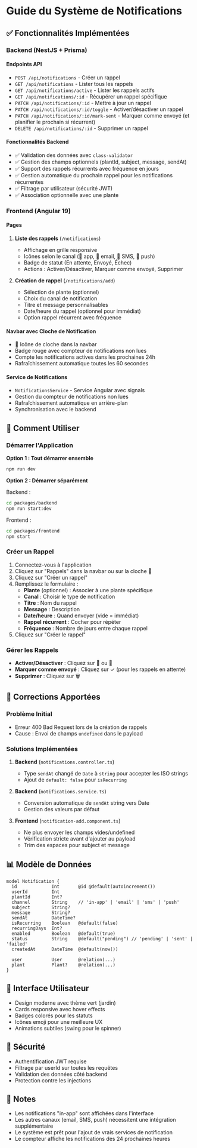 # Guide du Système de Notifications

## ✅ Fonctionnalités Implémentées

### Backend (NestJS + Prisma)

#### Endpoints API
- `POST /api/notifications` - Créer un rappel
- `GET /api/notifications` - Lister tous les rappels
- `GET /api/notifications/active` - Lister les rappels actifs
- `GET /api/notifications/:id` - Récupérer un rappel spécifique
- `PATCH /api/notifications/:id` - Mettre à jour un rappel
- `PATCH /api/notifications/:id/toggle` - Activer/désactiver un rappel
- `PATCH /api/notifications/:id/mark-sent` - Marquer comme envoyé (et planifier le prochain si récurrent)
- `DELETE /api/notifications/:id` - Supprimer un rappel

#### Fonctionnalités Backend
- ✅ Validation des données avec `class-validator`
- ✅ Gestion des champs optionnels (plantId, subject, message, sendAt)
- ✅ Support des rappels récurrents avec fréquence en jours
- ✅ Gestion automatique du prochain rappel pour les notifications récurrentes
- ✅ Filtrage par utilisateur (sécurité JWT)
- ✅ Association optionnelle avec une plante

### Frontend (Angular 19)

#### Pages
1. **Liste des rappels** (`/notifications`)
   - Affichage en grille responsive
   - Icônes selon le canal (📱 app, 📧 email, 💬 SMS, 🔔 push)
   - Badge de statut (En attente, Envoyé, Échec)
   - Actions : Activer/Désactiver, Marquer comme envoyé, Supprimer

2. **Création de rappel** (`/notifications/add`)
   - Sélection de plante (optionnel)
   - Choix du canal de notification
   - Titre et message personnalisables
   - Date/heure du rappel (optionnel pour immédiat)
   - Option rappel récurrent avec fréquence

#### Navbar avec Cloche de Notification
- 🔔 Icône de cloche dans la navbar
- Badge rouge avec compteur de notifications non lues
- Compte les notifications actives dans les prochaines 24h
- Rafraîchissement automatique toutes les 60 secondes

#### Service de Notifications
- `NotificationsService` - Service Angular avec signals
- Gestion du compteur de notifications non lues
- Rafraîchissement automatique en arrière-plan
- Synchronisation avec le backend

## 🚀 Comment Utiliser

### Démarrer l'Application

**Option 1 : Tout démarrer ensemble**
```bash
npm run dev
```

**Option 2 : Démarrer séparément**

Backend :
```bash
cd packages/backend
npm run start:dev
```

Frontend :
```bash
cd packages/frontend
npm start
```

### Créer un Rappel

1. Connectez-vous à l'application
2. Cliquez sur "Rappels" dans la navbar ou sur la cloche 🔔
3. Cliquez sur "Créer un rappel"
4. Remplissez le formulaire :
   - **Plante** (optionnel) : Associer à une plante spécifique
   - **Canal** : Choisir le type de notification
   - **Titre** : Nom du rappel
   - **Message** : Description
   - **Date/heure** : Quand envoyer (vide = immédiat)
   - **Rappel récurrent** : Cocher pour répéter
   - **Fréquence** : Nombre de jours entre chaque rappel
5. Cliquez sur "Créer le rappel"

### Gérer les Rappels

- **Activer/Désactiver** : Cliquez sur 🔔 ou 🔕
- **Marquer comme envoyé** : Cliquez sur ✓ (pour les rappels en attente)
- **Supprimer** : Cliquez sur 🗑️

## 🔧 Corrections Apportées

### Problème Initial
- Erreur 400 Bad Request lors de la création de rappels
- Cause : Envoi de champs `undefined` dans le payload

### Solutions Implémentées

1. **Backend** (`notifications.controller.ts`)
   - Type `sendAt` changé de `Date` à `string` pour accepter les ISO strings
   - Ajout de `default: false` pour `isRecurring`

2. **Backend** (`notifications.service.ts`)
   - Conversion automatique de `sendAt` string vers Date
   - Gestion des valeurs par défaut

3. **Frontend** (`notification-add.component.ts`)
   - Ne plus envoyer les champs vides/undefined
   - Vérification stricte avant d'ajouter au payload
   - Trim des espaces pour subject et message

## 📊 Modèle de Données

```prisma
model Notification {
  id             Int       @id @default(autoincrement())
  userId         Int
  plantId        Int?
  channel        String    // 'in-app' | 'email' | 'sms' | 'push'
  subject        String?
  message        String?
  sendAt         DateTime?
  isRecurring    Boolean   @default(false)
  recurringDays  Int?
  enabled        Boolean   @default(true)
  status         String    @default("pending") // 'pending' | 'sent' | 'failed'
  createdAt      DateTime  @default(now())
  
  user           User      @relation(...)
  plant          Plant?    @relation(...)
}
```

## 🎨 Interface Utilisateur

- Design moderne avec thème vert (jardin)
- Cards responsive avec hover effects
- Badges colorés pour les statuts
- Icônes emoji pour une meilleure UX
- Animations subtiles (swing pour le spinner)

## 🔐 Sécurité

- Authentification JWT requise
- Filtrage par userId sur toutes les requêtes
- Validation des données côté backend
- Protection contre les injections

## 📝 Notes

- Les notifications "in-app" sont affichées dans l'interface
- Les autres canaux (email, SMS, push) nécessitent une intégration supplémentaire
- Le système est prêt pour l'ajout de vrais services de notification
- Le compteur affiche les notifications des 24 prochaines heures
